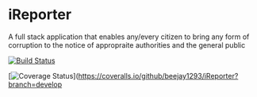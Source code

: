 # iReporter
A full stack application that enables any/every citizen to bring any form of corruption to the notice of appropraite authorities and the general public

[![Build Status](https://travis-ci.org/beejay1293/iReporter.svg?branch=develop)](https://travis-ci.org/beejay1293/iReporter)

[![Coverage Status](https://coveralls.io/repos/github/beejay1293/iReporter/badge.svg?branch=develop)](https://coveralls.io/github/beejay1293/iReporter?branch=develop
